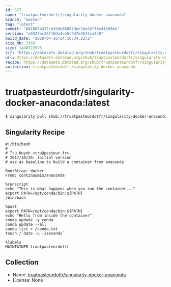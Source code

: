 ```yaml
---
id: 577
name: "truatpasteurdotfr/singularity-docker-anaconda"
branch: "master"
tag: "latest"
commit: "681807a327c41b9e86887dec7bed2ff6cd15094e"
version: "a932fec35f10da4ce5c9d7e3674ca448"
build_date: "2020-04-16T14:16:34.227Z"
size_mb: 3369
size: 1440722975
sif: "https://datasets.datalad.org/shub/truatpasteurdotfr/singularity-docker-anaconda/latest/2020-04-16-681807a3-a932fec3/a932fec35f10da4ce5c9d7e3674ca448.simg"
url: https://datasets.datalad.org/shub/truatpasteurdotfr/singularity-docker-anaconda/latest/2020-04-16-681807a3-a932fec3/
recipe: https://datasets.datalad.org/shub/truatpasteurdotfr/singularity-docker-anaconda/latest/2020-04-16-681807a3-a932fec3/Singularity
collection: truatpasteurdotfr/singularity-docker-anaconda
---
```


# truatpasteurdotfr/singularity-docker-anaconda:latest

```bash
$ singularity pull shub://truatpasteurdotfr/singularity-docker-anaconda:latest
```

## Singularity Recipe

```singularity
#!/bin/bash
# 
# Tru Huynh <tru@pasteur.fr>
# 2017/10/26: initial version
# use as baseline to build a container from anaconda

BootStrap: docker
From: continuumio/anaconda

%runscript
echo "This is what happens when you run the container..."
export PATH=/opt/conda/bin:${PATH}
/bin/bash

%post
export PATH=/opt/conda/bin:${PATH}
echo "Hello from inside the container"
conda update -y conda
conda update --all
conda list > /conda.txt
touch /`date -u -Iseconds`

%labels
MAINTAINER truatpasteurdotfr
```

## Collection

 - Name: [truatpasteurdotfr/singularity-docker-anaconda](https://github.com/truatpasteurdotfr/singularity-docker-anaconda)
 - License: None

